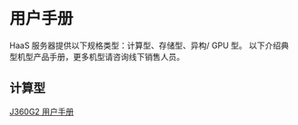 # 用户手册

HaaS 服务器提供以下规格类型：计算型、存储型、异构/ GPU 型。 以下介绍典型机型产品手册，更多机型请咨询线下销售人员。

## 计算型

[J360G2 用户手册](J360G2-User-guide.md)


